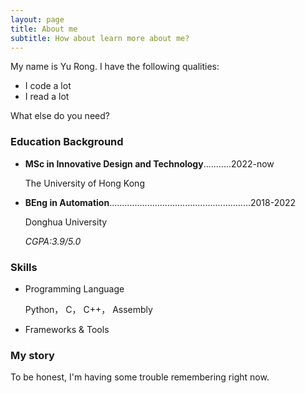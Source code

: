 ```yaml
---
layout: page
title: About me
subtitle: How about learn more about me?
---
```


My name is Yu Rong. I have the following qualities:

- I code a lot
- I read a lot

What else do you need?

### Education Background

* **MSc in Innovative Design and Technology**...........2022-now

  The University of Hong Kong

* **BEng in Automation**........................................................2018-2022

  Donghua University
  
  *CGPA:3.9/5.0*
  
### Skills

* Programming Language

  Python， C， C++， Assembly

* Frameworks & Tools

### My story

To be honest, I'm having some trouble remembering right now.
